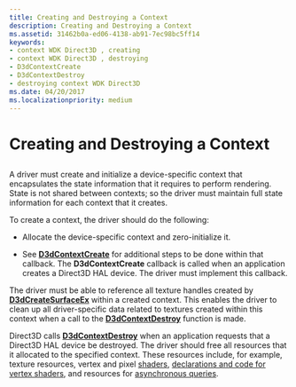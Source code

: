 ```yaml
---
title: Creating and Destroying a Context
description: Creating and Destroying a Context
ms.assetid: 31462b0a-ed06-4138-ab91-7ec98bc5ff14
keywords:
- context WDK Direct3D , creating
- context WDK Direct3D , destroying
- D3dContextCreate
- D3dContextDestroy
- destroying context WDK Direct3D
ms.date: 04/20/2017
ms.localizationpriority: medium
---
```


# Creating and Destroying a Context


## <span id="ddk_creating_and_destroying_a_context_gg"></span><span id="DDK_CREATING_AND_DESTROYING_A_CONTEXT_GG"></span>


A driver must create and initialize a device-specific context that encapsulates the state information that it requires to perform rendering. State is not shared between contexts; so the driver must maintain full state information for each context that it creates.

To create a context, the driver should do the following:

-   Allocate the device-specific context and zero-initialize it.

-   See [**D3dContextCreate**](https://msdn.microsoft.com/library/windows/hardware/ff542178) for additional steps to be done within that callback. The **D3dContextCreate** callback is called when an application creates a Direct3D HAL device. The driver must implement this callback.

The driver must be able to reference all texture handles created by [**D3dCreateSurfaceEx**](https://msdn.microsoft.com/library/windows/hardware/ff542840) within a created context. This enables the driver to clean up all driver-specific data related to textures created within this context when a call to the [**D3dContextDestroy**](https://msdn.microsoft.com/library/windows/hardware/ff542180) function is made.

Direct3D calls [**D3dContextDestroy**](https://msdn.microsoft.com/library/windows/hardware/ff542180) when an application requests that a Direct3D HAL device be destroyed. The driver should free all resources that it allocated to the specified context. These resources include, for example, texture resources, vertex and pixel [shaders](direct3d-shaders.md), [declarations and code for vertex shaders](separating-declarations-and-code-for-vertex-shaders.md), and resources for [asynchronous queries](supporting-asynchronous-query-operations.md).

 

 





